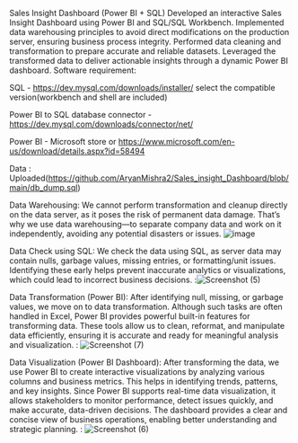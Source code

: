 Sales Insight Dashboard (Power BI + SQL)
Developed an interactive Sales Insight Dashboard using Power BI and SQL/SQL Workbench. Implemented data warehousing principles to avoid direct modifications on the production server, ensuring business process integrity. Performed data cleaning and transformation to prepare accurate and reliable datasets. Leveraged the transformed data to deliver actionable insights through a dynamic Power BI dashboard.
Software requirement:

SQL - https://dev.mysql.com/downloads/installer/ select the compatible version(workbench and shell are included)

Power BI to SQL database connector - https://dev.mysql.com/downloads/connector/net/

Power BI - Microsoft store or https://www.microsoft.com/en-us/download/details.aspx?id=58494

Data : Uploaded(https://github.com/AryanMishra2/Sales_insight_Dashboard/blob/main/db_dump.sql)

Data Warehousing:
We cannot perform transformation and cleanup directly on the data server, as it poses the risk of permanent data damage. That’s why we use data warehousing—to separate company data and work on it independently, avoiding any potential disasters or issues.
![image](https://github.com/user-attachments/assets/688d8d21-8ac1-4937-9d13-7ee5e202b302)

Data Check using SQL:
We check the data using SQL, as server data may contain nulls, garbage values, missing entries, or formatting/unit issues. Identifying these early helps prevent inaccurate analytics or visualizations, which could lead to incorrect business decisions.
:![Screenshot (5)](https://github.com/user-attachments/assets/3ad59b8d-15f8-4eab-8fbd-22f5d51e3352)

Data Transformation (Power BI):
After identifying null, missing, or garbage values, we move on to data transformation. Although such tasks are often handled in Excel, Power BI provides powerful built-in features for transforming data. These tools allow us to clean, reformat, and manipulate data efficiently, ensuring it is accurate and ready for meaningful analysis and visualization.
: ![Screenshot (7)](https://github.com/user-attachments/assets/f54854c0-a3da-4ae7-8758-23216ec470e1)

Data Visualization (Power BI Dashboard):
After transforming the data, we use Power BI to create interactive visualizations by analyzing various columns and business metrics. This helps in identifying trends, patterns, and key insights. Since Power BI supports real-time data visualization, it allows stakeholders to monitor performance, detect issues quickly, and make accurate, data-driven decisions. The dashboard provides a clear and concise view of business operations, enabling better understanding and strategic planning.
: ![Screenshot (6)](https://github.com/user-attachments/assets/0826f804-9491-4b87-9276-ef35764f97cb)

